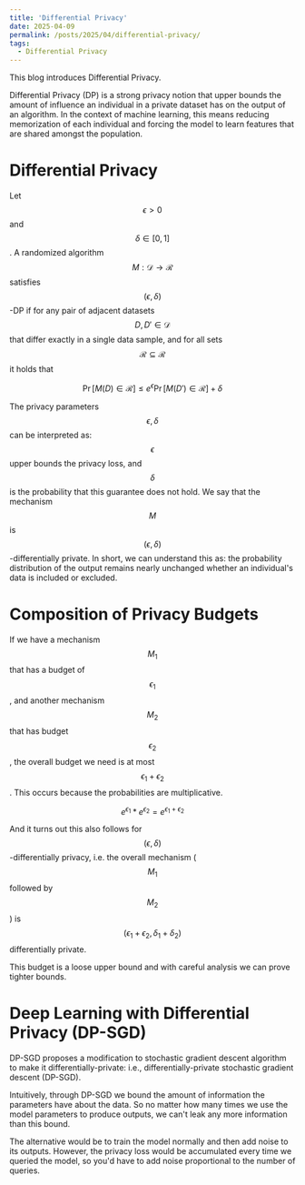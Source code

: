 ```yaml
---
title: 'Differential Privacy'
date: 2025-04-09
permalink: /posts/2025/04/differential-privacy/
tags:
  - Differential Privacy
---
```


This blog introduces Differential Privacy.

Differential Privacy (DP) is a strong privacy notion that upper bounds the amount of influence an individual in a private dataset has on the output of an algorithm. In the context of machine learning, this means reducing memorization of each individual and forcing the model to learn features that are shared amongst the population.

Differential Privacy
======
Let $$\epsilon > 0$$ and $$\delta \in [0,1]$$. A randomized algorithm $$M : \mathcal{D} \rightarrow \mathcal{R}$$ satisfies $$(\epsilon, \delta)$$-DP if for any pair of adjacent datasets $$D, D' \in \mathcal{D}$$ that differ exactly in a single data sample, and for all sets $$\mathcal{R} \subseteq \mathcal{R}$$ it holds that

$$\Pr[M(D) \in \mathcal{R}] \leq e^{\epsilon} \Pr[M(D') \in \mathcal{R}] + \delta$$

The privacy parameters $$\epsilon, \delta$$ can be interpreted as: $$\epsilon$$ upper bounds the privacy loss, and $$\delta$$ is the probability that this guarantee does not hold. We say that the mechanism $$M$$ is $$(\epsilon, \delta)$$-differentially private. In short, we can understand this as: the probability distribution of the output remains nearly unchanged whether an individual's data is included or excluded.

Composition of Privacy Budgets
======

If we have a mechanism $$M_1$$ that has a budget of $$\epsilon_1$$, and another mechanism $$M_2$$ that has budget $$\epsilon_2$$, the overall budget we need is at most $$\epsilon_1 + \epsilon_2$$. This occurs because the probabilities are multiplicative.

$$e^{\epsilon_1}*e^{\epsilon_2} = e^{\epsilon_1+\epsilon_2}$$

And it turns out this also follows for $$(\epsilon, \delta)$$-differentially privacy, i.e. the overall mechanism ($$M_1$$ followed by $$M_2$$) is $$(\epsilon_1+\epsilon_2, \delta_1+\delta_2)$$ differentially private.

This budget is a loose upper bound and with careful analysis we can prove tighter bounds.


Deep Learning with Differential Privacy (DP-SGD)
======

DP-SGD proposes a modification to stochastic gradient descent algorithm to make it differentially-private: i.e., differentially-private stochastic gradient descent (DP-SGD).

Intuitively, through DP-SGD we bound the amount of information the parameters have about the data. So no matter how many times we use the model parameters to produce outputs, we can't leak any more information than this bound.

The alternative would be to train the model normally and then add noise to its outputs. However, the privacy loss would be accumulated every time we queried the model, so you'd have to add noise proportional to the number of queries.
